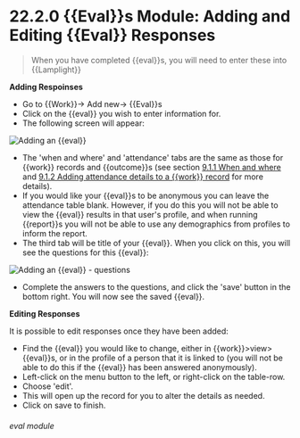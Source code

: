 # 22.2.0    {{Eval}}s Module: Adding and Editing {{Eval}} Responses

> When you have completed {{eval}}s, you will need to enter these into {{Lamplight}}

**Adding Respoinses** 

- Go to {{Work}}-> Add new-> {{Eval}}s
- Click on the {{eval}} you wish to enter information for. 
- The following screen will appear:

![Adding an {{eval}}](117a.png)

- The 'when and where' and 'attendance' tabs are the same as those for {{work}} records and {{outcome}}s (see section [9.1.1  When and where](/help/index//p/9.1.1) and [9.1.2  Adding attendance details to a {{work}} record](/help/index/p/9.1.2) for more details). 
- If you would like your {{eval}}s to be anonymous you can leave the attendance table blank. However, if you do this you will not be able to view the {{eval}} results in that user's profile, and when running {{report}}s you will not be able to use any demographics from profiles to inform the report. 
- The third tab will be title of your {{eval}}. When you click on this, you will see the questions for this {{eval}}:

![Adding an {{eval}} - questions](xxxx.png)

- Complete the answers to the questions, and click the 'save' button in the bottom right. You will now see the saved {{eval}}. 


**Editing Responses**

It is possible to edit responses once they have been added:

- Find the {{eval}} you would like to change, either in {{work}}>view>{{eval}}s, or in the profile of a person that it is linked to (you will not be able to do this if the {{eval}} has been answered anonymously).
- Left-click on the menu button to the left, or right-click on the table-row.
- Choose 'edit'.
- This will open up the record for you to alter the details as needed. 
- Click on save to finish.

###### eval module

